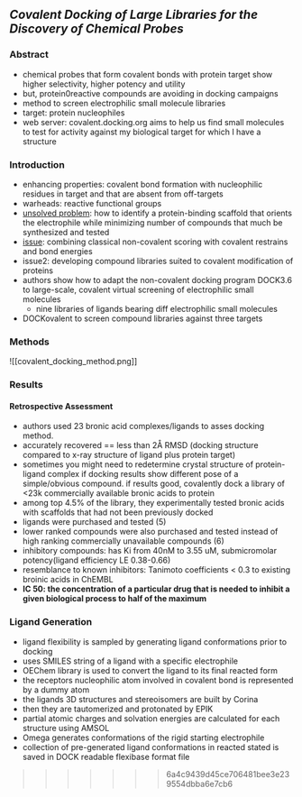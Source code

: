 ## *Covalent Docking of Large Libraries for the Discovery of Chemical Probes*

### Abstract
- chemical probes that form covalent bonds with protein target show higher selectivity, higher potency and utility 
- but, protein0reactive compounds are avoiding in docking campaigns 
- method to screen electrophilic small molecule libraries 
- target: protein nucleophiles 
- web server: covalent.docking.org aims to help us find small molecules to test for activity against my biological target for which I have a structure

### Introduction 
- enhancing properties: covalent bond formation with nucleophilic residues in target and that are absent from off-targets
- warheads: reactive functional groups 
- [unsolved problem](gaps_ideas.md#london_2014#gap1): how to identify a protein-binding scaffold that orients the electrophile while minimizing number of compounds that much be synthesized and tested 
- [issue](gaps_ideas.md#london_2014#idea1): combining classical non-covalent scoring with covalent restrains and bond energies
- issue2: developing compound libraries suited to covalent modification of proteins 
- authors show how to adapt the non-covalent docking program DOCK3.6 to large-scale, covalent virtual screening of electrophilic small molecules 
	- nine libraries of ligands bearing diff electrophilic small molecules 
- DOCKovalent to screen compound libraries against three targets 

### Methods
![[covalent_docking_method.png]]

### Results
#### Retrospective Assessment
- authors used 23 bronic acid complexes/ligands to asses docking method. 
- accurately recovered == less than 2Å RMSD (docking structure compared to x-ray structure of ligand plus protein target)
- sometimes you might need to redetermine crystal structure of protein-ligand complex if docking results show different pose of a simple/obvious compound. if results good, covalently dock a library of <23k commercially available bronic acids to protein
- among top 4.5% of the library, they experimentally tested bronic acids with scaffolds that had not been previously docked 
- ligands were purchased and tested (5)
- lower ranked compounds were also purchased and tested instead of high ranking commercially unavailable compounds (6)
- inhibitory compounds: has Ki from 40nM to 3.55 uM, submicromolar potency(ligand efficiency LE 0.38-0.66)
- resemblance to known inhibitors: Tanimoto coefficients < 0.3 to existing broinic acids in ChEMBL
- **IC 50: the concentration of a particular drug that is needed to inhibit a given biological process to half of the maximum**
### Ligand Generation 
- ligand flexibility is sampled by generating ligand conformations prior to docking
- uses SMILES string of a ligand with a specific electrophile 
- OEChem library is used to convert the ligand to its final reacted form 
- the receptors nucleophilic atom involved in covalent bond is represented by a dummy atom 
- the ligands 3D structures and stereoisomers are built by Corina 
- then they are tautomerized and protonated by EPIK
- partial atomic charges and solvation energies are calculated for each structure using AMSOL 
- Omega generates conformations of the rigid starting electrophile
- collection of pre-generated ligand conformations in reacted stated is saved in DOCK readable flexibase format file

>>>>>>> 6a4c9439d45ce706481bee3e239554dbba6e7cb6
